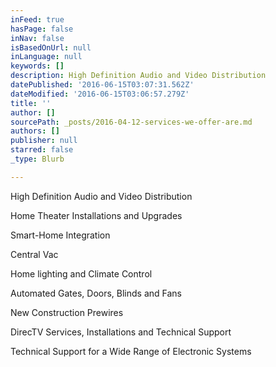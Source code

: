 ```yaml
---
inFeed: true
hasPage: false
inNav: false
isBasedOnUrl: null
inLanguage: null
keywords: []
description: High Definition Audio and Video Distribution
datePublished: '2016-06-15T03:07:31.562Z'
dateModified: '2016-06-15T03:06:57.279Z'
title: ''
author: []
sourcePath: _posts/2016-04-12-services-we-offer-are.md
authors: []
publisher: null
starred: false
_type: Blurb

---
```

High Definition Audio and Video Distribution

Home Theater Installations and Upgrades

Smart-Home Integration

Central Vac

Home lighting and Climate Control

Automated Gates, Doors, Blinds and Fans

New Construction Prewires

DirecTV Services, Installations and Technical Support

Technical Support for a Wide Range of Electronic Systems